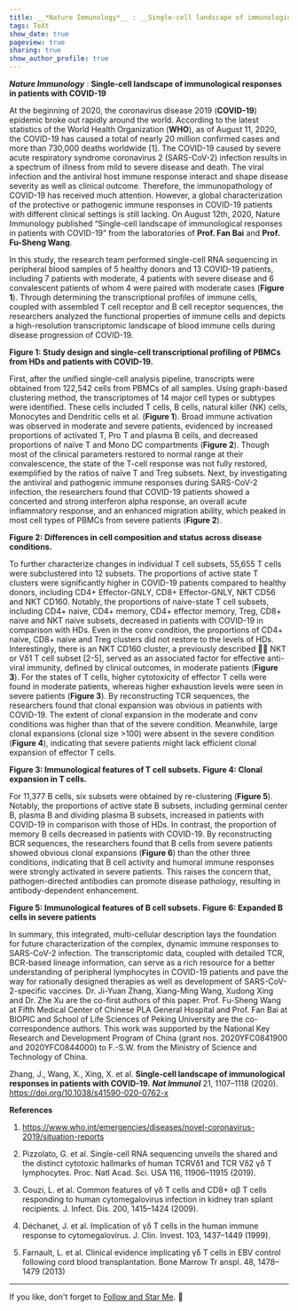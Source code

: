 ```yaml
---
title: __*Nature Immunology*__ : __Single-cell landscape of immunological responses in patients with COVID-19__
tags: TeXt
show_date: true
pageview: true
sharing: true
show_author_profile: true
---
```


__*Nature Immunology*__ : __Single-cell landscape of immunological responses in patients with COVID-19__

At the beginning of 2020, the coronavirus disease 2019 (__COVID-19__) epidemic broke out rapidly around the world. According to the latest statistics of the World Health Organization (__WHO__), as of August 11, 2020, the COVID-19 has caused a total of nearly 20 million confirmed cases and more than 730,000 deaths worldwide [1]. The COVID-19 caused by severe acute respiratory syndrome coronavirus 2 (SARS-CoV-2) infection results in a spectrum of illness from mild to severe disease and death. The viral infection and the antiviral host immune response interact and shape disease severity as well as clinical outcome. Therefore, the immunopathology of COVID-19 has received much attention. However, a global characterization of the protective or pathogenic immune responses in COVID-19 patients with different clinical settings is still lacking.
On August 12th, 2020, Nature Immunology published “Single-cell landscape of immunological responses in patients with COVID-19” from the laboratories of __Prof. Fan Bai__ and __Prof. Fu-Sheng Wang__. 

In this study, the research team performed single-cell RNA sequencing in peripheral blood samples of 5 healthy donors and 13 COVID-19 patients, including 7 patients with moderate, 4 patients with severe disease and 6 convalescent patients of whom 4 were paired with moderate cases (__Figure 1__). Through determining the transcriptional profiles of immune cells, coupled with assembled T cell receptor and B cell receptor sequences, the researchers analyzed the functional properties of immune cells and depicts a high-resolution transcriptomic landscape of blood immune cells during disease progression of COVID-19.


__Figure 1: Study design and single-cell transcriptional profiling of PBMCs from HDs and patients with COVID-19.__

First, after the unified single-cell analysis pipeline, transcripts were obtained from 122,542 cells from PBMCs of all samples. Using graph-based clustering method, the transcriptomes of 14 major cell types or subtypes were identified. These cells included T cells, B cells, natural killer (NK) cells, Monocytes and Dendritic cells et al. (__Figure 1__). Broad immune activation was observed in moderate and severe patients, evidenced by increased proportions of activated T, Pro T and plasma B cells, and decreased proportions of naïve T and Mono DC compartments (__Figure 2__). Though most of the clinical parameters restored to normal range at their convalescence, the state of the T-cell response was not fully restored, exemplified by the ratios of naïve T and Treg subsets. Next, by investigating the antiviral and pathogenic immune responses during SARS-CoV-2 infection, the researchers found that COVID-19 patients showed a concerted and strong interferon alpha response, an overall acute inflammatory response, and an enhanced migration ability, which peaked in most cell types of PBMCs from severe patients (__Figure 2__).

__Figure 2: Differences in cell composition and status across disease conditions.__

To further characterize changes in individual T cell subsets, 55,655 T cells were subclustered into 12 subsets. The proportions of active state T clusters were significantly higher in COVID-19 patients compared to healthy donors, including CD4+ Effector-GNLY, CD8+ Effector-GNLY, NKT CD56 and NKT CD160. Notably, the proportions of naive-state T cell subsets, including CD4+ naive, CD4+ memory, CD4+ effector memory, Treg, CD8+ naive and NKT naive subsets, decreased in patients with COVID-19 in comparison with HDs. Even in the conv condition, the proportions of CD4+ naive, CD8+ naive and Treg clusters did not restore to the levels of HDs. Interestingly, there is an NKT CD160 cluster, a previously described  NKT or Vδ1 T cell subset [2-5], served as an associated factor for effective anti-viral immunity, defined by clinical outcomes, in moderate patients (__Figure 3__). For the states of T cells, higher cytotoxicity of effector T cells were found in moderate patients, whereas higher exhaustion levels were seen in severe patients (__Figure 3__).
By reconstructing TCR sequences, the researchers found that clonal expansion was obvious in patients with COVID-19. The extent of clonal expansion in the moderate and conv conditions was higher than that of the severe condition. Meanwhile, large clonal expansions (clonal size >100) were absent in the severe condition (__Figure 4__), indicating that severe patients might lack efficient clonal expansion of effector T cells.

__Figure 3: Immunological features of T cell subsets.__
__Figure 4: Clonal expansion in T cells.__

For 11,377 B cells, six subsets were obtained by re-clustering (__Figure 5__). Notably, the proportions of active state B subsets, including germinal center B, plasma B and dividing plasma B subsets, increased in patients with COVID-19 in comparison with those of HDs. In contrast, the proportion of memory B cells decreased in patients with COVID-19. By reconstructing BCR sequences, the researchers found that B cells from severe patients showed obvious clonal expansions (__Figure 6__) than the other three conditions, indicating that B cell activity and humoral immune responses were strongly activated in severe patients. This raises the concern that, pathogen-directed antibodies can promote disease pathology, resulting in antibody-dependent enhancement.


__Figure 5: Immunological features of B cell subsets.__
__Figure 6: Expanded B cells in severe patients__

In summary, this integrated, multi-cellular description lays the foundation for future characterization of the complex, dynamic immune responses to SARS-CoV-2 infection. The transcriptomic data, coupled with detailed TCR, BCR-based lineage information, can serve as a rich resource for a better understanding of peripheral lymphocytes in COVID-19 patients and pave the way for rationally designed therapies as well as development of SARS-CoV-2-specific vaccines.
Dr. Ji-Yuan Zhang, Xiang-Ming Wang, Xudong Xing and Dr. Zhe Xu are the co-first authors of this paper. Prof. Fu-Sheng Wang at Fifth Medical Center of Chinese PLA General Hospital and Prof. Fan Bai at BIOPIC and School of Life Sciences of Peking University are the co-correspondence authors. This work was supported by the National Key Research and Development Program of China (grant nos. 2020YFC0841900 and 2020YFC0844000) to F.-S.W. from the Ministry of Science and Technology of China.

Zhang, J., Wang, X., Xing, X. et al. __Single-cell landscape of immunological responses in patients with COVID-19.__ __*Nat Immunol*__ 21, 1107–1118 (2020). <https://doi.org/10.1038/s41590-020-0762-x>

__References__

1. https://www.who.int/emergencies/diseases/novel-coronavirus-2019/situation-reports

2. Pizzolato, G. et al. Single-cell RNA sequencing unveils the shared and the distinct cytotoxic hallmarks of human TCRVδ1 and TCR    Vδ2 γδ T lymphocytes. Proc. Natl Acad. Sci. USA 116, 11906–11915 (2019).

3. Couzi, L. et al. Common features of γδ T cells and CD8+ αβ T cells responding to human cytomegalovirus infection in kidney tran    splant recipients. J. Infect. Dis. 200, 1415–1424 (2009).

4. Déchanet, J. et al. Implication of γδ T cells in the human immune response to cytomegalovirus. J. Clin. Invest. 103, 1437–1449     (1999).

5. Farnault, L. et al. Clinical evidence implicating γδ T cells in EBV control following cord blood transplantation. Bone Marrow Tr   anspl. 48, 1478–1479 (2013)

<!--more-->

---

If you like, don't forget to [Follow and Star Me](https://github.com/SeadonXing?tab=stars). :star2:
